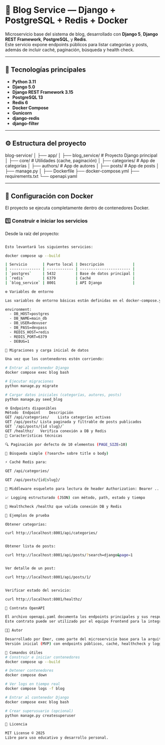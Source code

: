 # 🧠 Blog Service — Django + PostgreSQL + Redis + Docker

Microservicio base del sistema de blog, desarrollado con **Django 5**, **Django REST Framework**, **PostgreSQL**, y **Redis**.  
Este servicio expone endpoints públicos para listar categorías y posts, además de incluir caché, paginación, búsqueda y health check.

---

## 🚀 Tecnologías principales

- **Python 3.11**
- **Django 5.0**
- **Django REST Framework 3.15**
- **PostgreSQL 13**
- **Redis 6**
- **Docker Compose**
- **Gunicorn**
- **django-redis**
- **django-filter**

---

## ⚙️ Estructura del proyecto

blog-service/
│
├── app/
│ ├── blog_service/ # Proyecto Django principal
│ ├── core/ # Utilidades (cache, paginación)
│ ├── categories/ # App de categorías
│ ├── authors/ # App de autores
│ ├── posts/ # App de posts
│ ├── manage.py
│
├── Dockerfile
├── docker-compose.yml
├── requirements.txt
└── openapi.yaml

---

## 🐳 Configuración con Docker

El proyecto se ejecuta completamente dentro de contenedores Docker.

### 1️⃣ Construir e iniciar los servicios

Desde la raíz del proyecto:

```bash

Esto levantará los siguientes servicios:

docker compose up --build

| Servicio       | Puerto local | Descripción             |
| -------------- | ------------ | ----------------------- |
| `postgres`     | 5432         | Base de datos principal |
| `redis`        | 6379         | Caché                   |
| `blog_service` | 8001         | API Django              |

⚙️ Variables de entorno

Las variables de entorno básicas están definidas en el docker-compose.yml:

environment:
  - DB_HOST=postgres
  - DB_NAME=main_db
  - DB_USER=devuser
  - DB_PASS=devpass
  - REDIS_HOST=redis
  - REDIS_PORT=6379
  - DEBUG=1

🧩 Migraciones y carga inicial de datos

Una vez que los contenedores estén corriendo:

# Entrar al contenedor Django
docker compose exec blog bash

# Ejecutar migraciones
python manage.py migrate

# Cargar datos iniciales (categorías, autores, posts)
python manage.py seed_blog

🌐 Endpoints disponibles
Método	Endpoint	Descripción
GET	/api/categories/	Lista categorías activas
GET	/api/posts/	Lista paginada y filtrable de posts publicados
GET	`/api/posts/{id	slug}/`
GET	/healthz/	Verifica conexión a DB y Redis
🧭 Características técnicas

🔍 Paginación por defecto de 10 elementos (PAGE_SIZE=10)

🔎 Búsqueda simple (?search= sobre title o body)

⚡ Caché Redis para:

GET /api/categories/

GET /api/posts/{id|slug}/

🧱 Middleware esqueleto para lectura de header Authorization: Bearer ...

📈 Logging estructurado (JSON) con método, path, estado y tiempo

🧰 Healthcheck /healthz que valida conexión DB y Redis

🧪 Ejemplos de prueba

Obtener categorías:

curl http://localhost:8001/api/categories/


Obtener lista de posts:

curl http://localhost:8001/api/posts/?search=django&page=1


Ver detalle de un post:

curl http://localhost:8001/api/posts/1/


Verificar estado del servicio:

curl http://localhost:8001/healthz/

🧱 Contrato OpenAPI

El archivo openapi.yaml documenta los endpoints principales y sus respuestas esperadas.
Este contrato puede ser utilizado por el equipo Frontend para la integración inicial.

🧑‍💻 Autor

Desarrollado por Emer, como parte del microservicio base para la arquitectura del blog.
Versión inicial (MVP) con endpoints públicos, caché, healthcheck y logging estructurado.

🧰 Comandos útiles
# Construir e iniciar contenedores
docker compose up --build

# Detener contenedores
docker compose down

# Ver logs en tiempo real
docker compose logs -f blog

# Entrar al contenedor Django
docker compose exec blog bash

# Crear superusuario (opcional)
python manage.py createsuperuser

📄 Licencia

MIT License © 2025
Libre para uso educativo y desarrollo personal.
